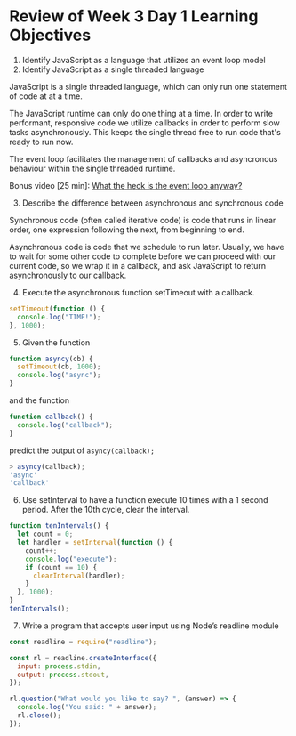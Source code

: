# Review of Week 3 Day 1 Learning Objectives

1. Identify JavaScript as a language that utilizes an event loop model
2. Identify JavaScript as a single threaded language

JavaScript is a single threaded language, which can only run one statement of code at at a time.

The JavaScript runtime can only do one thing at a time. In order to write performant, responsive code we utilize callbacks in order to perform slow tasks asynchronously. This keeps the single thread free to run code that's ready to run now.

The event loop facilitates the management of callbacks and asyncronous behaviour within the single threaded runtime.

Bonus video [25 min]: [What the heck is the event loop anyway?](https://www.youtube.com/watch?v=8aGhZQkoFbQ)

3. Describe the difference between asynchronous and synchronous code

Synchronous code (often called iterative code) is code that runs in linear order, one expression following the next, from beginning to end.

Asynchronous code is code that we schedule to run later. Usually, we have to wait for some other code to complete before we can proceed with our current code, so we wrap it in a callback, and ask JavaScript to return asynchronously to our callback.

4. Execute the asynchronous function setTimeout with a callback.

```js
setTimeout(function () {
  console.log("TIME!");
}, 1000);
```

5. Given the function

```js
function asyncy(cb) {
  setTimeout(cb, 1000);
  console.log("async");
}
```

and the function

```js
function callback() {
  console.log("callback");
}
```

predict the output of `asyncy(callback);`

```js
> asyncy(callback);
'async'
'callback'
```

6. Use setInterval to have a function execute 10 times with a 1 second period. After the 10th cycle, clear the interval.

```js
function tenIntervals() {
  let count = 0;
  let handler = setInterval(function () {
    count++;
    console.log("execute");
    if (count == 10) {
      clearInterval(handler);
    }
  }, 1000);
}
tenIntervals();
```

7. Write a program that accepts user input using Node’s readline module

```js
const readline = require("readline");

const rl = readline.createInterface({
  input: process.stdin,
  output: process.stdout,
});

rl.question("What would you like to say? ", (answer) => {
  console.log("You said: " + answer);
  rl.close();
});
```
